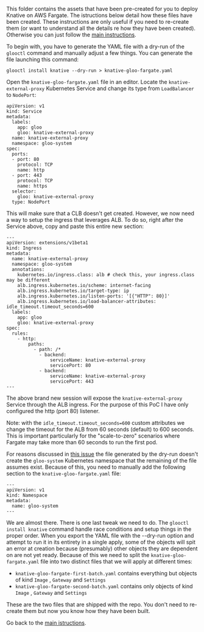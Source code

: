 
This folder contains the assets that have been pre-created for you to deploy Knative on AWS Fargate. The istructions below detail how these files have been created. These instructions are only useful if you need to re-create them (or want to understand all the details re how they have been created). Otherwise you can just follow the [main instructions](../README.md).

To begin with, you have to generate the YAML file with a dry-run of the `glooctl` command and manually adjust a few things. You can generate the file launching this command: 
```
glooctl install knative --dry-run > knative-gloo-fargate.yaml
```

Open the `knative-gloo-fargate.yaml` file in an editor. Locate the `knative-external-proxy` Kubernetes Service and change its type from `LoadBalancer` to `NodePort`:
```
apiVersion: v1
kind: Service
metadata:
  labels:
    app: gloo
    gloo: knative-external-proxy
  name: knative-external-proxy
  namespace: gloo-system
spec:
  ports:
  - port: 80
    protocol: TCP
    name: http
  - port: 443
    protocol: TCP
    name: https
  selector:
    gloo: knative-external-proxy
  type: NodePort
```

This will make sure that a CLB doesn't get created. However, we now need a way to setup the ingress that leverages ALB. To do so, right after the Service above, copy and paste this entire new section:
```
---
apiVersion: extensions/v1beta1
kind: Ingress
metadata:
  name: knative-external-proxy
  namespace: gloo-system
  annotations:
    kubernetes.io/ingress.class: alb # check this, your ingress.class may be different 
    alb.ingress.kubernetes.io/scheme: internet-facing
    alb.ingress.kubernetes.io/target-type: ip 
    alb.ingress.kubernetes.io/listen-ports: '[{"HTTP": 80}]'
    alb.ingress.kubernetes.io/load-balancer-attributes: idle_timeout.timeout_seconds=600
  labels:
    app: gloo
    gloo: knative-external-proxy
spec:
  rules:
    - http:
        paths:
          - path: /*
            - backend:
                serviceName: knative-external-proxy
                servicePort: 80
            - backend:
                serviceName: knative-external-proxy
                servicePort: 443
---
```
The above brand new session will expose the `knative-external-proxy` Service through the ALB ingress. For the purpose of this PoC I have only configured the http (port 80) listener.

Note: with the `idle_timeout.timeout_seconds=600` custom attributes we change the timeout for the ALB from 60 seconds (default) to 600 seconds. This is important particularly for the "scale-to-zero" scenarios where Fargate may take more than 60 seconds to run the first pod.

For reasons discussed in [this issue](https://github.com/knative/docs/issues/2255) the file generated by the dry-run doesn't create the `gloo-system` Kubernetes namespace that the remaining of the file assumes exist. Because of this, you need to manually add the following section to the `knative-gloo-fargate.yaml` file: 
```
--- 
apiVersion: v1
kind: Namespace
metadata:
  name: gloo-system
---
```

We are almost there. There is one last tweak we need to do. The `glooctl install knative` command handle race conditions and setup things in the proper order. When you export the YAML file with the --dry-run option and attempt to run it in its entirety in a single apply, some of the objects will spit an error at creation because (presumably) other objects they are dependent on are not yet ready. Because of this we need to split the `knative-gloo-fargate.yaml` file into two distinct files that we will apply at different times: 
- `knative-gloo-fargate-first-batch.yaml` contains everything but objects of kind `Image` , `Gateway` and `Settings` 
- `knative-gloo-fargate-second-batch.yaml` contains only objects of kind `Image` , `Gateway` and `Settings` 

These are the two files that are shipped with the repo. You don't need to re-create them but now you know how they have been built. 

Go back to the [main istructions](../README.md).